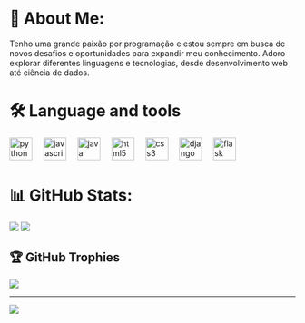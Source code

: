 # 💫 About Me:
Tenho uma grande paixão por programação e estou sempre em busca de novos desafios e oportunidades para expandir meu conhecimento. Adoro explorar diferentes linguagens e tecnologias, desde desenvolvimento web até ciência de dados.


# 🛠 Language and tools

<div align="left">
  <img src="https://cdn.jsdelivr.net/gh/devicons/devicon/icons/python/python-original.svg" height="40" alt="python logo"  />
  <img width="12" />
  <img src="https://cdn.jsdelivr.net/gh/devicons/devicon/icons/javascript/javascript-original.svg" height="40" alt="javascript logo"  />
  <img width="12" />
  <img src="https://cdn.jsdelivr.net/gh/devicons/devicon/icons/java/java-original.svg" height="40" alt="java logo"  />
  <img width="12" />
  <img src="https://cdn.jsdelivr.net/gh/devicons/devicon/icons/html5/html5-original.svg" height="40" alt="html5 logo"  />
  <img width="12" />
  <img src="https://cdn.jsdelivr.net/gh/devicons/devicon/icons/css3/css3-original.svg" height="40" alt="css3 logo"  />
  <img width="12" />
  <img src="https://cdn.jsdelivr.net/gh/devicons/devicon/icons/django/django-plain.svg" height="40" alt="django logo"  />
  <img width="12" />
  <img src="https://cdn.jsdelivr.net/gh/devicons/devicon/icons/flask/flask-original.svg" height="40" alt="flask logo"  />
</div>


# 📊 GitHub Stats:
![](https://github-readme-streak-stats.herokuapp.com/?user=Dev-GabrielAlmeida&theme=blue_navy&hide_border=false)
![](https://github-readme-stats.vercel.app/api/top-langs/?username=Dev-GabrielAlmeida&theme=blue_navy&hide_border=false&include_all_commits=false&count_private=false&layout=compact)

## 🏆 GitHub Trophies
![](https://github-profile-trophy.vercel.app/?username=Dev-GabrielAlmeida&theme=blue_navy&no-frame=false&no-bg=false&margin-w=4)

---
[![](https://visitcount.itsvg.in/api?id=Dev-GabrielAlmeida&icon=0&color=0)](https://visitcount.itsvg.in)
